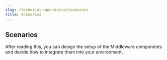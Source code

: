 ```yaml
---
slug: /technical-operations/scenarios
title: Scenarios
---
```

## Scenarios

After reading this, you can design the setup of the Middleware components and decide how to integrate them into your environment.
